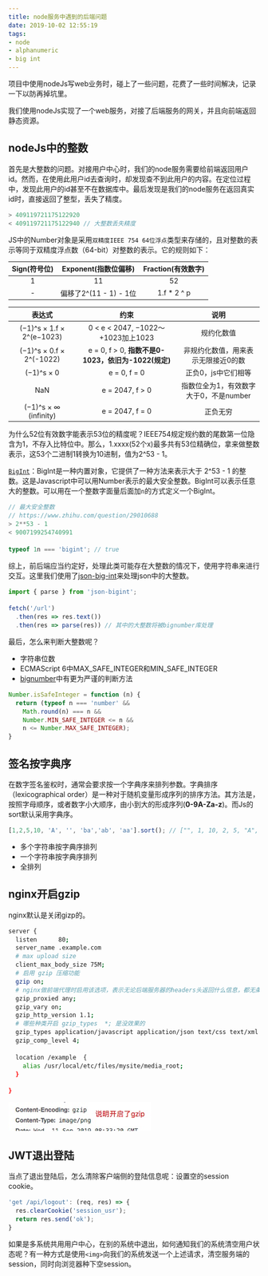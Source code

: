 ```yaml
---
title: node服务中遇到的后端问题
date: 2019-10-02 12:55:19
tags: 
- node
- alphanumeric
- big int
---
```

项目中使用nodeJs写web业务时，碰上了一些问题，花费了一些时间解决，记录一下以防再掉坑里。
<!--more-->
我们使用nodeJs实现了一个web服务，对接了后端服务的网关，并且向前端返回静态资源。
## nodeJs中的整数
首先是大整数的问题。对接用户中心时，我们的node服务需要给前端返回用户id。然而，在使用此用户id去查询时，却发现查不到此用户的内容。在定位过程中，发现此用户的id甚至不在数据库中。最后发现是我们的node服务在返回真实id时，直接返回了整型，丢失了精度。
``` javascript
> 409119721175122920
< 409119721175122940 // 大整数丢失精度
```

JS中的Number对象是采用`双精度IEEE 754 64位浮点`类型来存储的，且对整数的表示等同于双精度浮点数（64-bit）对整数的表示。它的规则如下：

| Sign(符号位) | Exponent(指数位偏移) | Fraction(有效数字) |
| :----: | :----: | :-: |
| 1 | 11 | 52 |
| - | 偏移了2^(11 - 1) - 1位 | 1.f * 2 ^ p | 


| 表达式 | 约束 | 说明 |
| :----: | :----: | :-: |
| (−1)^s × 1.f × 2^(e−1023) | 0 < e < 2047, −1022～+1023加上1023 | 规约化数值 |
| (−1)^s × 0.f × 2^(-1022)	| e = 0, f > 0, **指数不是0-1023，依旧为-1022(规定)** | 非规约化数值，用来表示无限接近0的数 |
| (−1)^s × 0	| e = 0, f = 0 | 正负0，js中它们相等 |
| NaN	| e = 2047, f > 0 | 指数位全为1，有效数字大于0，不是number |
| (−1)^s × ∞ (infinity)	| e = 2047, f = 0 | 正负无穷 |

为什么52位有效数字能表示53位的精度呢？IEEE754规定规约数的尾数第一位隐含为1，不存入比特位中。那么，1.xxxx(52个x)最多共有53位精确位，拿来做整数表示，这53个二进制1转换为10进制，值为2^53 - 1。

[`BigInt`](https://developer.mozilla.org/zh-CN/docs/Web/JavaScript/Reference/Global_Objects/BigInt)：BigInt是一种内置对象，它提供了一种方法来表示大于 2^53 - 1 的整数。这是Javascript中可以用Number表示的最大安全整数。BigInt可以表示任意大的整数。可以用在一个整数字面量后面加`n`的方式定义一个BigInt。

``` javascript
// 最大安全整数
// https://www.zhihu.com/question/29010688
> 2**53 - 1
< 9007199254740991

typeof 1n === 'bigint'; // true
```

综上，前后端应当约定好，处理此类可能存在大整数的情况下，使用字符串来进行交互。这里我们使用了[json-big-int](https://www.npmjs.com/package/json-bigint)来处理json中的大整数。

``` javascript
import { parse } from 'json-bigint'; 

fetch('/url')
  .then(res => res.text())
  .then(res => parse(res)) // 其中的大整数将被bignumber库处理
```

最后，怎么来判断大整数呢？
* 字符串位数
* ECMAScript 6中MAX_SAFE_INTEGER和MIN_SAFE_INTEGER
* [bignumber](https://www.npmjs.com/package/bignumber.js)中有更为严谨的判断方法

``` javascript
Number.isSafeInteger = function (n) {
  return (typeof n === 'number' &&
    Math.round(n) === n &&
    Number.MIN_SAFE_INTEGER <= n &&
    n <= Number.MAX_SAFE_INTEGER);
}
```

## 签名按字典序
在数字签名鉴权时，通常会要求按一个字典序来排列参数。字典排序（lexicographical order）是一种对于随机变量形成序列的排序方法。其方法是，按照字母顺序，或者数字小大顺序，由小到大的形成序列(**0-9A-Za-z**)。而Js的sort默认采用字典序。


``` javascript
[1,2,5,10, 'A', '', 'ba','ab', 'aa'].sort(); // ["", 1, 10, 2, 5, "A", "aa", "ab", "ba"]
```
* 多个字符串按字典序排列
* 一个字符串按字典序排列
* 全排列

## nginx开启gzip
nginx默认是关闭gizp的。
``` bash
server {
  listen      80;
  server_name .example.com
  # max upload size
  client_max_body_size 75M;
  # 启用 gzip 压缩功能
  gzip on;
  # nginx做前端代理时启用该选项，表示无论后端服务器的headers头返回什么信息，都无条件启用压缩
  gzip_proxied any;
  gzip_vary on;
  gzip_http_version 1.1;
  # 哪些种类开启 gzip_types  *; 是没效果的
  gzip_types application/javascript application/json text/css text/xml image/png;
  gzip_comp_level 4;

  location /example  {
    alias /usr/local/etc/files/mysite/media_root;
  }

}
```
![](/post-images/gzip-open.png)

## JWT退出登陆
当点了退出登陆后，怎么清除客户端侧的登陆信息呢：设置空的session cookie。
``` javascript
'get /api/logout': (req, res) => {
  res.clearCookie('session_usr');
  return res.send('ok');
}
```
如果是多系统共用用户中心，在别的系统中退出，如何通知我们的系统清空用户状态呢？有一种方式是使用`<img>`向我们的系统发送一个上述请求，清空服务端的session，同时向浏览器种下空session。

